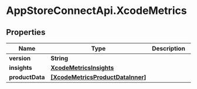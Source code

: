 # AppStoreConnectApi.XcodeMetrics

## Properties

Name | Type | Description | Notes
------------ | ------------- | ------------- | -------------
**version** | **String** |  | [optional] 
**insights** | [**XcodeMetricsInsights**](XcodeMetricsInsights.md) |  | [optional] 
**productData** | [**[XcodeMetricsProductDataInner]**](XcodeMetricsProductDataInner.md) |  | [optional] 



